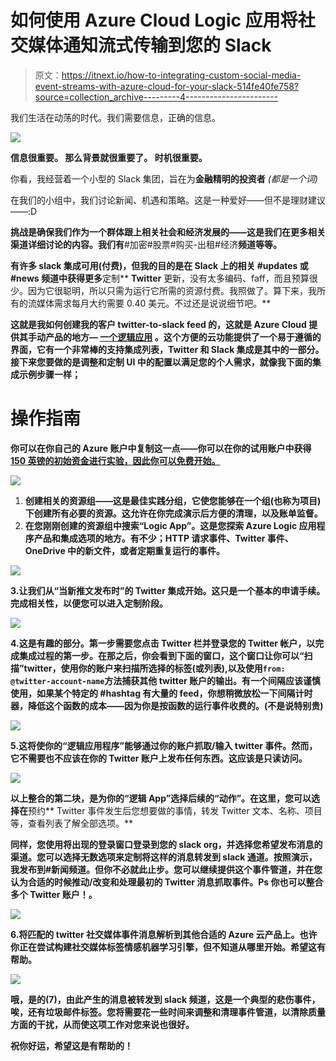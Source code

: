 # 如何使用 Azure Cloud Logic 应用将社交媒体通知流式传输到您的 Slack

> 原文：<https://itnext.io/how-to-integrating-custom-social-media-event-streams-with-azure-cloud-for-your-slack-514fe40fe758?source=collection_archive---------4----------------------->

我们生活在动荡的时代。我们需要信息，正确的信息。

![](img/675680528ec731b541066ab70fd3cc8f.png)

**信息很重要。
那么背景就很重要了。
时机很重要。**

你看，我经营着一个小型的 Slack 集团，旨在为**金融精明的投资者** *(都是一个词)*

在我们的小组中，我们讨论新闻、机遇和策略。这是一种爱好——但不是理财建议——:D

****挑战**是确保我们作为一个群体**跟上相关社会和经济发展的**——这是我们在更多相关渠道详细讨论的内容。我们有**#加密#股票#购买-出租#经济**频道等等。**

**有许多 slack 集成可用(付费)，但我的目的是在 Slack 上的相关 **#updates** 或 **#news** 频道中获得更多**定制** **Twitter** 更新，没有太多编码、faff，而且预算很少。因为它很聪明，所以只需为运行它所需的资源付费。我照做了。算下来，我所有的流媒体需求每月大约需要 0.40 美元。不过还是说说细节吧。**

**这就是我如何创建我的客户 twitter-to-slack feed 的，这就是 Azure Cloud 提供其手动产品的地方— [一个**逻辑应用**](https://azure.microsoft.com/en-gb/services/logic-apps/) 。这个方便的云功能提供了一个易于遵循的界面，它有一个非常棒的支持集成列表，Twitter 和 Slack 集成是其中的一部分。接下来您要做的是调整和定制 UI 中的配置以满足您的个人需求，就像我下面的集成示例步骤一样；**

# **操作指南**

**你可以在你自己的 Azure 账户中复制这一点——你可以在你的试用账户中获得 [150 英镑的初始资金进行实验，因此你可以免费开始。](https://azure.microsoft.com/en-gb/free/)**

**![](img/668ec82b6b9e3f51bd98b0ffced0ab9e.png)**

1.  **创建相关的资源组——这是最佳实践分组，它使您能够在一个组(也称为项目)下创建所有必要的资源。这允许在你完成演示后方便的清理，以及账单监督。**
2.  **在您刚刚创建的资源组中搜索“Logic App”。这是您探索 Azure Logic 应用程序产品和集成选项的地方。有不少；HTTP 请求事件、Twitter 事件、OneDrive 中的新文件，或者定期重复运行的事件。**

**![](img/80a0c2afd57d7659e553a9156b06bfbf.png)**

**3.让我们从“当新推文发布时”的 Twitter 集成开始。这只是一个基本的申请手续。完成相关性，以便您可以进入定制阶段。**

**![](img/4d1fb7cd04086247c7041761bd60406c.png)**

**4.这是有趣的部分。第一步需要您点击 Twitter 栏并登录您的 Twitter 帐户，以完成集成过程的第一步。在那之后，你会看到下面的窗口，这个窗口让你可以“扫描”twitter，使用你的账户来扫描所选择的标签(或列表),以及使用`from: @twitter-account-name`方法捕获其他 twitter 账户的输出。有一个间隔应该谨慎使用，如果某个特定的 **#hashtag** 有大量的 feed，你想稍微放松一下间隔计时器，降低这个函数的成本——因为你是按函数的运行事件收费的。(不是说特别贵)**

**![](img/1b0aefece505d3c1987c62c341983c38.png)**

**5.这将使你的“逻辑应用程序”能够通过你的账户抓取/输入 twitter 事件。然而，它不需要也不应该在你的 Twitter 账户上发布任何东西。这应该是只读访问。**

**![](img/e9bb26e307f780f0476914e8ae4d425a.png)**

**以上整合的第二块，是为你的“逻辑 App”选择后续的“动作”。在这里，您可以选择在**预约** Twitter 事件发生后您想要做的事情，转发 Twitter 文本、名称、项目等，查看列表了解全部选项。**

**同样，您使用将出现的登录窗口登录到您的 slack org，并选择您希望发布消息的渠道。您可以选择无数选项来定制将这样的消息转发到 slack 通道。按照演示，我发布到#新闻频道。但你不必就此止步。您可以继续提供这个事件管道，并在您认为合适的时候推动/改变和处理最初的 Twitter 消息抓取事件。Ps 你也可以整合多个 Twitter 账户！。**

**![](img/cbfaadff9194730c122ae956a62d415c.png)**

**6.将匹配的 twitter 社交媒体事件消息解析到其他合适的 Azure 云产品上。也许你正在尝试构建社交媒体标签情感机器学习引擎，但不知道从哪里开始。希望这有帮助。**

**![](img/5e59eabed8d9df89ec8da2672e234d55.png)**

**哦，是的(7)，由此产生的消息被转发到 slack 频道，这是一个典型的悲伤事件，唉，还有垃圾邮件标签。您将需要花一些时间来调整和清理事件管道，以清除质量方面的干扰，从而使这项工作对您来说也很好。**

**祝你好运，希望这是有帮助的！**